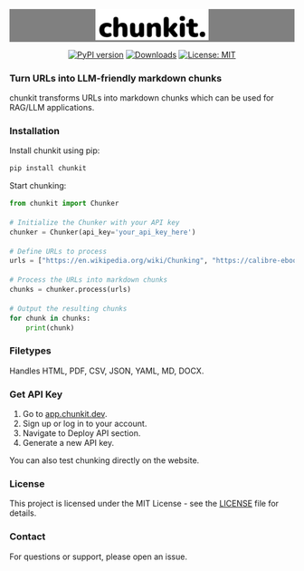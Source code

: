 <p align="center" style="background-color: gray;">
  <img src="chn.png" alt="chunkit" width="200" />
</p>

<div align="center">
  <a href="https://badge.fury.io/py/chunkit"><img src="https://badge.fury.io/py/chunkit.svg" alt="PyPI version" /></a>
  <a href="https://pepy.tech/project/chunkit"><img src="https://pepy.tech/badge/chunkit" alt="Downloads" /></a>
  <a href="https://opensource.org/licenses/MIT"><img src="https://img.shields.io/badge/License-MIT-yellow.svg" alt="License: MIT" /></a>
</div>

### Turn URLs into LLM-friendly markdown chunks

chunkit transforms URLs into markdown chunks which can be used for RAG/LLM applications.

### Installation

Install chunkit using pip:

```bash
pip install chunkit
```

Start chunking:

```python
from chunkit import Chunker

# Initialize the Chunker with your API key
chunker = Chunker(api_key='your_api_key_here')

# Define URLs to process
urls = ["https://en.wikipedia.org/wiki/Chunking", "https://calibre-ebook.com/downloads/demos/demo.docx"]

# Process the URLs into markdown chunks
chunks = chunker.process(urls)

# Output the resulting chunks
for chunk in chunks:
    print(chunk)
```

### Filetypes

Handles HTML, PDF, CSV, JSON, YAML, MD, DOCX.

### Get API Key

1. Go to [app.chunkit.dev](https://app.chunkit.dev).
2. Sign up or log in to your account. 
3. Navigate to Deploy API section.
4. Generate a new API key.

You can also test chunking directly on the website.

### License

This project is licensed under the MIT License - see the [LICENSE](LICENSE) file for details.

### Contact

For questions or support, please open an issue.